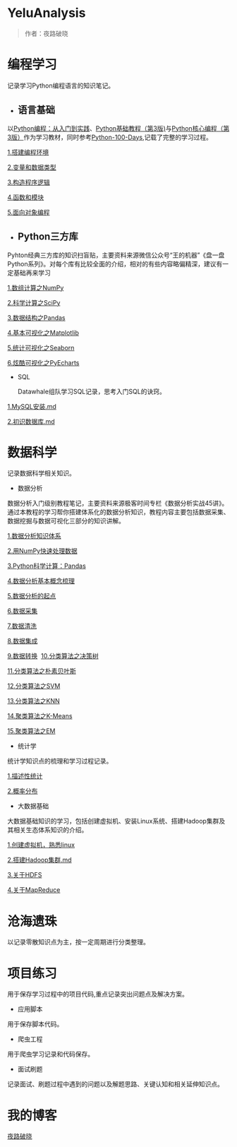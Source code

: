 YeluAnalysis
======================================
> 作者：夜路破晓


# 编程学习

记录学习Python编程语言的知识笔记。

* ## 语言基础

以[Python编程：从入门到实践](https://book.douban.com/subject/26829016/)、[Python基础教程（第3版)](https://book.douban.com/subject/27667375/)与[Python核心编程（第3版）](https://book.douban.com/subject/26801374/)作为学习教材，同时参考[Python-100-Days](https://github.com/jackfrued/Python-100-Days),记载了完整的学习过程。

[1.搭建编程环境](编程学习/语言基础/1.搭建编程环境)

[2.变量和数据类型](编程学习/语言基础/2.变量和数据类型)

[3.构造程序逻辑](编程学习/语言基础/3.构造程序逻辑)

[4.函数和模块](编程学习/语言基础/4.函数和模块)

[5.面向对象编程](编程学习/语言基础/5.面向对象编程)




* ## Python三方库 

Pyhton经典三方库的知识扫盲贴，主要资料来源微信公众号“王的机器”《盘一盘Python系列》。对每个库有比较全面的介绍，相对的有些内容略偏精深，建议有一定基础再来学习

[1.数组计算之NumPy](编程学习/三方库/1.数组计算之Numpy.ipynb)

[2.科学计算之SciPy](编程学习/三方库/2.科学计算之SciPy.ipynb)	

[3.数据结构之Pandas](编程学习/三方库/3.数据结构之Pandas.ipynb)

[4.基本可视化之Matplotlib](编程学习/三方库/4.基本可视化之Matplotlib.ipynb)

[5.统计可视化之Seaborn](编程学习/三方库/5.统计可视化之Seaborn.ipynb)

[6.炫酷可视化之PyEcharts](编程学习/三方库/6.炫酷可视化之PyEcharts.ipynb)

- SQL

  Datawhale组队学习SQL记录，思考入门SQL的诀窍。

[1.MySQL安装.md](编程学习/SQL/1.MySQL安装.md)

[2.初识数据库.md](编程学习/SQL/2.初识数据库.md)

# 数据科学

记录数据科学相关知识。

* 数据分析

数据分析入门级别教程笔记，主要资料来源极客时间专栏《数据分析实战45讲》。通过本教程的学习帮你搭建体系化的数据分析知识，教程内容主要包括数据采集、数据挖掘与数据可视化三部分的知识讲解。

[1.数据分析知识体系](数据科学/数据分析/1.数据分析知识体系.ipynb)

[2.用NumPy快速处理数据](数据科学/数据分析/2.用Numpy快速处理数据.ipynb)

[3.Python科学计算：Pandas](数据科学/数据分析/3.Python科学计算：Pandas.ipynb)

[4.数据分析基本概念梳理](数据科学/数据分析/4.数据分析基本概念梳理.ipynb)​	

[5.数据分析的起点](数据科学/数据分析/5.数据分析的起点.ipynb)

[6.数据采集](数据科学/数据分析/6.数据采集.ipynb)

[7.数据清洗](数据科学/数据分析/7.数据清洗.ipynb)

[8.数据集成](数据科学/数据分析/8.数据集成.ipynb)

[9.数据转换](数据科学/数据分析/9.数据转换.ipynb)
​
[10.分类算法之决策树](数据科学/数据分析/10.分类算法之决策树.ipynb)

[11.分类算法之朴素贝叶斯](数据科学/数据分析/11.分类算法之朴素贝叶斯.ipynb)

[12.分类算法之SVM](数据科学/数据分析/12.分类算法之SVM.ipynb)

[13.分类算法之KNN](数据科学/数据分析/13.分类算法之KNN.ipynb)

[14.聚类算法之K-Means](数据科学/数据分析/14.聚类算法之K-Means.ipynb)

[15.聚类算法之EM](数据科学/数据分析/15.聚类算法之EM.ipynb)

* 统计学

统计学知识点的梳理和学习过程记录。

[1.描述性统计](数据科学/统计学/1.描述性统计.ipynb)

[2.概率分布](数据科学/统计学/2.概率分布.ipynb)


* 大数据基础

大数据基础知识的学习，包括创建虚拟机、安装Linux系统、搭建Hadoop集群及其相关生态体系知识的介绍。

[1.创建虚拟机，熟悉linux](数据科学/大数据基础/1.创建虚拟机，熟悉linux.md)

[2.搭建Hadoop集群.md](数据科学/大数据基础/2.搭建Hadoop集群.md)

[3.关于HDFS](数据科学/大数据基础/3.关于HDFS.md)

[4.关于MapReduce](数据科学/大数据基础/4.关于MapReduce.md)

# 沧海遗珠

以记录零散知识点为主，按一定周期进行分类整理。


# 项目练习

用于保存学习过程中的项目代码,重点记录突出问题点及解决方案。

* 应用脚本

用于保存脚本代码。

* 爬虫工程

用于爬虫学习记录和代码保存。


* 面试刷题
	

记录面试、刷题过程中遇到的问题以及解题思路、关键认知和相关延伸知识点。


# 我的博客

[夜路破晓](https://blog.csdn.net/weixin_29370665)